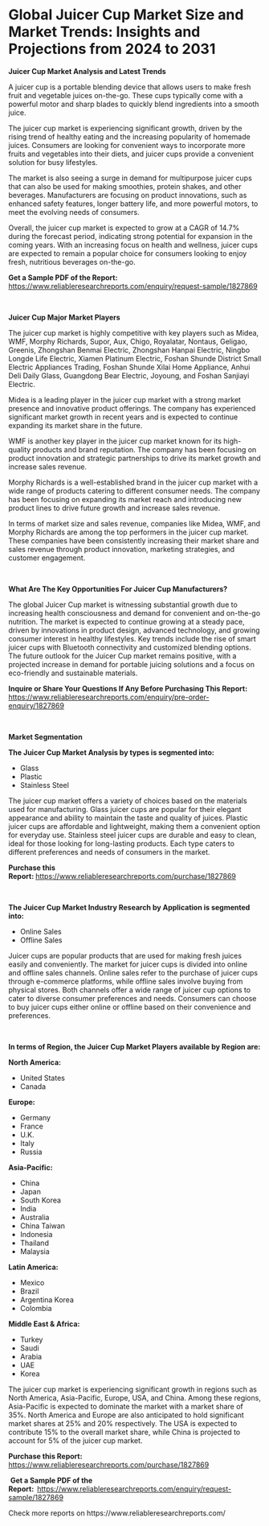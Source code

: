 <p><h1>Global Juicer Cup Market Size and Market Trends: Insights and Projections from 2024 to 2031</h1></p><p><strong>Juicer Cup Market Analysis and Latest Trends</strong></p>
<p><p>A juicer cup is a portable blending device that allows users to make fresh fruit and vegetable juices on-the-go. These cups typically come with a powerful motor and sharp blades to quickly blend ingredients into a smooth juice.</p><p>The juicer cup market is experiencing significant growth, driven by the rising trend of healthy eating and the increasing popularity of homemade juices. Consumers are looking for convenient ways to incorporate more fruits and vegetables into their diets, and juicer cups provide a convenient solution for busy lifestyles.</p><p>The market is also seeing a surge in demand for multipurpose juicer cups that can also be used for making smoothies, protein shakes, and other beverages. Manufacturers are focusing on product innovations, such as enhanced safety features, longer battery life, and more powerful motors, to meet the evolving needs of consumers.</p><p>Overall, the juicer cup market is expected to grow at a CAGR of 14.7% during the forecast period, indicating strong potential for expansion in the coming years. With an increasing focus on health and wellness, juicer cups are expected to remain a popular choice for consumers looking to enjoy fresh, nutritious beverages on-the-go.</p></p>
<p><strong>Get a Sample PDF of the Report:&nbsp;</strong> <a href="https://www.reliableresearchreports.com/enquiry/request-sample/1827869">https://www.reliableresearchreports.com/enquiry/request-sample/1827869</a></p>
<p>&nbsp;</p>
<p><strong>Juicer Cup Major Market Players</strong></p>
<p><p>The juicer cup market is highly competitive with key players such as Midea, WMF, Morphy Richards, Supor, Aux, Chigo, Royalatar, Nontaus, Geligao, Greenis, Zhongshan Benmai Electric, Zhongshan Hanpai Electric, Ningbo Longde Life Electric, Xiamen Platinum Electric, Foshan Shunde District Small Electric Appliances Trading, Foshan Shunde Xilai Home Appliance, Anhui Deli Daily Glass, Guangdong Bear Electric, Joyoung, and Foshan Sanjiayi Electric.</p><p>Midea is a leading player in the juicer cup market with a strong market presence and innovative product offerings. The company has experienced significant market growth in recent years and is expected to continue expanding its market share in the future.</p><p>WMF is another key player in the juicer cup market known for its high-quality products and brand reputation. The company has been focusing on product innovation and strategic partnerships to drive its market growth and increase sales revenue.</p><p>Morphy Richards is a well-established brand in the juicer cup market with a wide range of products catering to different consumer needs. The company has been focusing on expanding its market reach and introducing new product lines to drive future growth and increase sales revenue.</p><p>In terms of market size and sales revenue, companies like Midea, WMF, and Morphy Richards are among the top performers in the juicer cup market. These companies have been consistently increasing their market share and sales revenue through product innovation, marketing strategies, and customer engagement.</p></p>
<p>&nbsp;</p>
<p><strong>What Are The Key Opportunities For Juicer Cup Manufacturers?</strong></p>
<p><p>The global Juicer Cup market is witnessing substantial growth due to increasing health consciousness and demand for convenient and on-the-go nutrition. The market is expected to continue growing at a steady pace, driven by innovations in product design, advanced technology, and growing consumer interest in healthy lifestyles. Key trends include the rise of smart juicer cups with Bluetooth connectivity and customized blending options. The future outlook for the Juicer Cup market remains positive, with a projected increase in demand for portable juicing solutions and a focus on eco-friendly and sustainable materials.</p></p>
<p><strong>Inquire or Share Your Questions If Any Before Purchasing This Report:</strong> <a href="https://www.reliableresearchreports.com/enquiry/pre-order-enquiry/1827869">https://www.reliableresearchreports.com/enquiry/pre-order-enquiry/1827869</a></p>
<p>&nbsp;</p>
<p><strong>Market Segmentation</strong></p>
<p><strong>The Juicer Cup Market Analysis by types is segmented into:</strong></p>
<p><ul><li>Glass</li><li>Plastic</li><li>Stainless Steel</li></ul></p>
<p><p>The juicer cup market offers a variety of choices based on the materials used for manufacturing. Glass juicer cups are popular for their elegant appearance and ability to maintain the taste and quality of juices. Plastic juicer cups are affordable and lightweight, making them a convenient option for everyday use. Stainless steel juicer cups are durable and easy to clean, ideal for those looking for long-lasting products. Each type caters to different preferences and needs of consumers in the market.</p></p>
<p><strong>Purchase this Report:&nbsp;</strong><a href="https://www.reliableresearchreports.com/purchase/1827869">https://www.reliableresearchreports.com/purchase/1827869</a></p>
<p>&nbsp;</p>
<p><strong>The Juicer Cup Market Industry Research by Application is segmented into:</strong></p>
<p><ul><li>Online Sales</li><li>Offline Sales</li></ul></p>
<p><p>Juicer cups are popular products that are used for making fresh juices easily and conveniently. The market for juicer cups is divided into online and offline sales channels. Online sales refer to the purchase of juicer cups through e-commerce platforms, while offline sales involve buying from physical stores. Both channels offer a wide range of juicer cup options to cater to diverse consumer preferences and needs. Consumers can choose to buy juicer cups either online or offline based on their convenience and preferences.</p></p>
<p>&nbsp;</p>
<p><strong>In terms of Region, the Juicer Cup Market Players available by Region are:</strong></p>
<p>
    <p> <strong> North America: </strong>
        <ul>
            <li>United States</li>
            <li>Canada</li>
        </ul>
        </p> 
    <p> <strong> Europe: </strong>
        <ul>
            <li>Germany</li>
            <li>France</li>
            <li>U.K.</li>
            <li>Italy</li>
            <li>Russia</li>
        </ul>
        </p> 
    <p> <strong> Asia-Pacific: </strong>
        <ul>
            <li>China</li>
            <li>Japan</li>
            <li>South Korea</li>
            <li>India</li>
            <li>Australia</li>
            <li>China Taiwan</li>
            <li>Indonesia</li>
            <li>Thailand</li>
            <li>Malaysia</li>
        </ul>
        </p> 
    <p> <strong> Latin America: </strong>
        <ul>
            <li>Mexico</li>
            <li>Brazil</li>
            <li>Argentina Korea</li>
            <li>Colombia</li>
        </ul>
        </p> 
    <p> <strong> Middle East & Africa: </strong>
        <ul>
            <li>Turkey</li>
            <li>Saudi</li>
            <li>Arabia</li>
            <li>UAE</li>
            <li>Korea</li>
        </ul>
    </p>
    </p>
<p><p>The juicer cup market is experiencing significant growth in regions such as North America, Asia-Pacific, Europe, USA, and China. Among these regions, Asia-Pacific is expected to dominate the market with a market share of 35%. North America and Europe are also anticipated to hold significant market shares at 25% and 20% respectively. The USA is expected to contribute 15% to the overall market share, while China is projected to account for 5% of the juicer cup market.</p></p>
<p><strong>Purchase this Report: </strong><a href="https://www.reliableresearchreports.com/purchase/1827869">https://www.reliableresearchreports.com/purchase/1827869</a></p>
<p>&nbsp;<strong>Get a Sample PDF of the Report:&nbsp;&nbsp;</strong><a href="https://www.reliableresearchreports.com/enquiry/request-sample/1827869">https://www.reliableresearchreports.com/enquiry/request-sample/1827869</a></p>
<p><strong></strong></p>
<p>Check more reports on https://www.reliableresearchreports.com/</p>